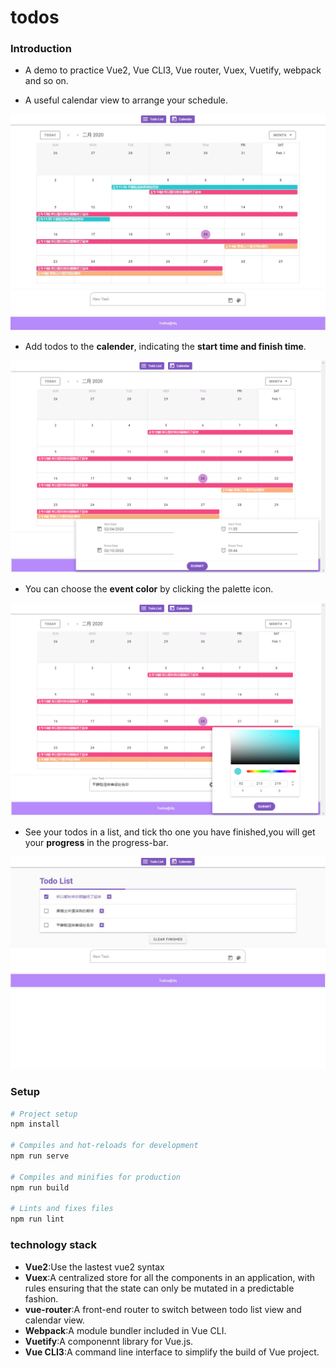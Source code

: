 # todos

### Introduction
- A demo to practice Vue2, Vue CLI3, Vue router, Vuex, Vuetify, webpack and so on.

- A useful calendar view to arrange your schedule.

<img src="media/03.JPG">

- Add todos to the **calender**, indicating the **start time and finish time**. 

<img src="media/02.png">

- You can choose the **event color** by clicking the palette icon.

<img src="media/01.png">

- See your todos in a list, and tick tho one you have finished,you will get your **progress** in the progress-bar.

<img src="media/04.JPG">

### Setup
```bash
# Project setup
npm install

# Compiles and hot-reloads for development
npm run serve

# Compiles and minifies for production
npm run build

# Lints and fixes files
npm run lint
```

### technology stack

- **Vue2**:Use the lastest vue2 syntax
- **Vuex**:A centralized store for all the components in an application, with rules ensuring that the state can only be mutated in a predictable fashion.
- **vue-router**:A front-end router to switch between todo list view and calendar view. 
- **Webpack**:A module bundler included in Vue CLI.
- **Vuetify**:A componennt library for Vue.js.
- **Vue CLI3**:A command line interface to simplify the build of Vue project.
